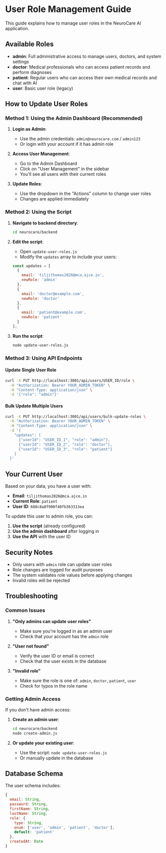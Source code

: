 # User Role Management Guide

This guide explains how to manage user roles in the NeuroCare AI application.

## Available Roles

- **admin**: Full administrative access to manage users, doctors, and system settings
- **doctor**: Medical professionals who can access patient records and perform diagnoses
- **patient**: Regular users who can access their own medical records and chat with AI
- **user**: Basic user role (legacy)

## How to Update User Roles

### Method 1: Using the Admin Dashboard (Recommended)

1. **Login as Admin**:
   - Use the admin credentials: `admin@neurocare.com` / `admin123`
   - Or login with your account if it has admin role

2. **Access User Management**:
   - Go to the Admin Dashboard
   - Click on "User Management" in the sidebar
   - You'll see all users with their current roles

3. **Update Roles**:
   - Use the dropdown in the "Actions" column to change user roles
   - Changes are applied immediately

### Method 2: Using the Script

1. **Navigate to backend directory**:
   ```bash
   cd neurocare/backend
   ```

2. **Edit the script**:
   - Open `update-user-roles.js`
   - Modify the `updates` array to include your users:

   ```javascript
   const updates = [
     {
       email: 'tiljithomas2026@mca.ajce.in',
       newRole: 'admin'
     },
     {
       email: 'doctor@example.com',
       newRole: 'doctor'
     },
     {
       email: 'patient@example.com',
       newRole: 'patient'
     }
   ];
   ```

3. **Run the script**:
   ```bash
   node update-user-roles.js
   ```

### Method 3: Using API Endpoints

#### Update Single User Role
```bash
curl -X PUT http://localhost:3001/api/users/USER_ID/role \
  -H "Authorization: Bearer YOUR_ADMIN_TOKEN" \
  -H "Content-Type: application/json" \
  -d '{"role": "admin"}'
```

#### Bulk Update Multiple Users
```bash
curl -X PUT http://localhost:3001/api/users/bulk-update-roles \
  -H "Authorization: Bearer YOUR_ADMIN_TOKEN" \
  -H "Content-Type: application/json" \
  -d '{
    "updates": [
      {"userId": "USER_ID_1", "role": "admin"},
      {"userId": "USER_ID_2", "role": "doctor"},
      {"userId": "USER_ID_3", "role": "patient"}
    ]
  }'
```

## Your Current User

Based on your data, you have a user with:
- **Email**: `tiljithomas2026@mca.ajce.in`
- **Current Role**: `patient`
- **User ID**: `688c8a0f900f40fb363313ea`

To update this user to admin role, you can:

1. **Use the script** (already configured)
2. **Use the admin dashboard** after logging in
3. **Use the API** with the user ID

## Security Notes

- Only users with `admin` role can update user roles
- Role changes are logged for audit purposes
- The system validates role values before applying changes
- Invalid roles will be rejected

## Troubleshooting

### Common Issues

1. **"Only admins can update user roles"**
   - Make sure you're logged in as an admin user
   - Check that your account has the `admin` role

2. **"User not found"**
   - Verify the user ID or email is correct
   - Check that the user exists in the database

3. **"Invalid role"**
   - Make sure the role is one of: `admin`, `doctor`, `patient`, `user`
   - Check for typos in the role name

### Getting Admin Access

If you don't have admin access:

1. **Create an admin user**:
   ```bash
   cd neurocare/backend
   node create-admin.js
   ```

2. **Or update your existing user**:
   - Use the script: `node update-user-roles.js`
   - Or manually update in the database

## Database Schema

The user schema includes:
```javascript
{
  email: String,
  password: String,
  firstName: String,
  lastName: String,
  role: {
    type: String,
    enum: ['user', 'admin', 'patient', 'doctor'],
    default: 'patient'
  },
  createdAt: Date
}
``` 